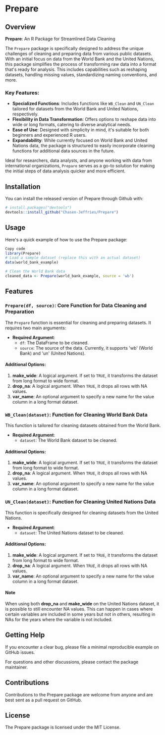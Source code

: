 # Prepare

## Overview

**Prepare**: An R Package for Streamlined Data Cleaning

The `Prepare` package is specifically designed to address the unique challenges of cleaning and preparing data from various public datasets. With an initial focus on data from the World Bank and the United Nations, this package simplifies the process of transforming raw data into a format that's ready for analysis. This includes capabilities such as reshaping datasets, handling missing values, standardizing naming conventions, and more.

### Key Features:

- **Specialized Functions**: Includes functions like `WB_Clean` and `UN_Clean` tailored for datasets from the World Bank and United Nations, respectively.
- **Flexibility in Data Transformation**: Offers options to reshape data into wide or long formats, catering to diverse analytical needs.
- **Ease of Use**: Designed with simplicity in mind, it's suitable for both beginners and experienced R users.
- **Expandability**: While currently focused on World Bank and United Nations data, the package is structured to easily incorporate cleaning functions for additional data sources in the future.

Ideal for researchers, data analysts, and anyone working with data from international organizations, `Prepare` serves as a go-to solution for making the initial steps of data analysis quicker and more efficient.


## Installation

You can install the released version of Prepare through Github with:

```r
# install.packages("devtools")
devtools::install_github("Chasen-Jeffries/Prepare")
```

## Usage

Here's a quick example of how to use the Prepare package:

```r
Copy code
library(Prepare)
# Load a sample dataset (replace this with an actual dataset)
data(world_bank_example)

# Clean the World Bank data
cleaned_data <- Prepare(world_bank_example, source = 'wb')
```

## Features

### `Prepare(df, source)`: Core Function for Data Cleaning and Preparation

The `Prepare` function is essential for cleaning and preparing datasets. It requires two main arguments:

- **Required Argument**:
  - `df`: The DataFrame to be cleaned.
  - `source`: The source of the data. Currently, it supports 'wb' (World Bank) and 'un' (United Nations).

#### Additional Options:

1. **make_wide**: A logical argument. If set to `TRUE`, it transforms the dataset from long format to wide format.
2. **drop_na**: A logical argument. When `TRUE`, it drops all rows with NA values.
3. **var_name**: An optional argument to specify a new name for the value column in a long format dataset.

### `WB_Clean(dataset)`: Function for Cleaning World Bank Data

This function is tailored for cleaning datasets obtained from the World Bank.

- **Required Argument**:
  - `dataset`: The World Bank dataset to be cleaned.

#### Additional Options:

1. **make_wide**: A logical argument. If set to `TRUE`, it transforms the dataset from long format to wide format.
2. **drop_na**: A logical argument. When `TRUE`, it drops all rows with NA values.
3. **var_name**: An optional argument to specify a new name for the value column in a long format dataset.

### `UN_Clean(dataset)`: Function for Cleaning United Nations Data

This function is specifically designed for cleaning datasets from the United Nations.

- **Required Argument**:
  - `dataset`: The United Nations dataset to be cleaned.

#### Additional Options:

1. **make_wide**: A logical argument. If set to `TRUE`, it transforms the dataset from long format to wide format.
2. **drop_na**: A logical argument. When `TRUE`, it drops all rows with NA values.
3. **var_name**: An optional argument to specify a new name for the value column in a long format dataset.

#### Note

When using both **drop_na** and **make_wide** on the United Nations dataset, it is possible to still encounter NA values. This can happen in cases where certain variables are included in some years but not in others, resulting in NAs for the years where the variable is not included.


## Getting Help

If you encounter a clear bug, please file a minimal reproducible example on GitHub issues.

For questions and other discussions, please contact the package maintainer.

## Contributions

Contributions to the Prepare package are welcome from anyone and are best sent as a pull request on GitHub.

## License

The Prepare package is licensed under the MIT License.

